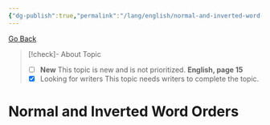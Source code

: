 ```yaml
---
{"dg-publish":true,"permalink":"/lang/english/normal-and-inverted-word-orders/"}
---
```


<a href="javascript:history.back()">Go Back</a>

>[!check]- About Topic
>- [ ] **New**
>This topic is new and is not prioritized.
>**English, page 15**
>- [x] Looking for writers
>This topic needs writers to complete the topic.

# Normal and Inverted Word Orders

